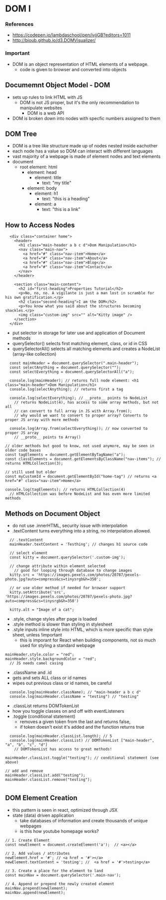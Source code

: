 # DOM I

### References

- https://codepen.io/lambdaschool/pen/jvjjGB?editors=1011
- http://bioub.github.io/d3.DOMVisualizer/

### Important

- DOM is an object representation of HTML elements of a webpage.
  - code is given to browser and converted into objects

## Documemnt Object Model - DOM

- sets up rules to link HTML with JS
  - DOM is not JS proper, but it's the only recommendation to manipulate websites
    - DOM is a web API
- DOM is broken down into nodes with specfic numbers assigned to them

## DOM Tree

- DOM is a tree like structure made up of nodes nested inside eachother
- each node has a value so DOM can interact with different languages
- vast majority of a webpage is made of element nodes and text elements
- document
  - root element: html
    - element: head
      - element: title
        - text: "my title"
    - element: body
      - element: h1
        - text: "this is a heading"
      - element: a
        - text: "this is a link"

## How to Access Nodes

```
  <div class="container home">
    <header>
      <h1 class="main-header a b c d">Dom Manipulation</h1>
      <nav class="main-nav">
        <a href="#" class="nav-item">Home</a>
        <a href="#" class="nav-item">About</a>
        <a href="#" class="nav-item">Blog</a>
        <a href="#" class="nav-item">Contact</a>
      </nav>
    </header>

    <section class="main-content">
      <h2 id="first-heading">Properties Tutorial</h2>
      <p>No, no, no. A vigilante is just a man lost in scramble for his own gratification.</p>
      <h2 class="second-heading">I am the DOM</h2>
      <p>You know what you said about the structures becoming shackles.</p>
      <img class="custom-img" src="" alt="Kitty image" />
    </section>
  </div>

```

- put selector in storage for later use and application of Document methods
- querySelector() selects first matching element, class, or id in CSS
- querySelectorAll() selects all matching elements and creates a NodeList (array-like collection)

```
  const mainHeader = document.querySelector(".main-header");
  const selectAnything = document.querySelector("");
  const selectEverything = document.querySelectorAll("a");

  console.log(mainHeader); // returns full node element: <h1 class="main-header">Dom Manipulation</h1>
  console.log(selectAnything); // returns first a tag

  console.log(selectEverything); // __proto__ points to NodeList
    // returns NodeList(4), has access to some array methods, but not all
    // can convert to full array in JS with Array.from();
    // why would we want to convert to proper array? Converts to proper JS array with more methods

  console.log(Array.from(selectEverything)); // now converted to proper JS array
    // __proto__ points to Array()

```

```
// older methods but good to know, not used anymore, may be seen in older code bases
const tagElements = document.getElementByTagName("a");
const classElements = document.getElementsByClassName("nav-items"); // returns HTMLCollection(3);

// still used but older
const myCustomId = document.getElementById("home-tag") // returns <a href="#" class="nav-item">Home</a>

console.log(tagElements); // returns HTMLCollection(4)
  // HTMLCollection was before NodeList and has even more limited methods
```

## Methods on Document Object

- do not use .innerHTML, security issue with interpolation
- .textContent turns everything into a string, no interpolation allowed.

```
  // .textContent
  mainHeader.textContent = 'Testhing'; // changes h1 source code

  // select element
  const kitty = document.querySelector('.custom-img');

  // change attribute within element selected
    // good for looping through database to change images
  kitty.src = 'https://images.pexels.com/photos/20787/pexels-photo.jpg?auto=compress&cs=tinysrgb&h=350';

  // or use older method if needed for browser support
  kitty.setAttribute('src', 'https://images.pexels.com/photos/20787/pexels-photo.jpg?auto=compress&cs=tinysrgb&h=350')

  kitty.alt = "Image of a cat";
```

- .style, change styles after page is loaded
- .style method is slower than styling in stylesheet
- .style inputs inline style into HTML, which is more specific than style sheet, unless !important
  - this is imporant for React when building components, not so much used for styling a standard webpage

```
mainHeader.style.color = "red";
mainHeader.style.backgroundColor = "red";
  // JS needs camel casing
```

- .className and .id
- gets and sets ALL class or id names
- wipes out previous class or id names, be careful

```
  console.log(mainHeader.className); // "main-header a b c d"
  console.log(mainHeader.className = "testing") // "testing"
```

- .classList returns DOMTokenList
- how you toggle classes on and off with eventListeners
- .toggle (conditional statement)
  - removes a given token from the last and returns false,
  - if token doesn't exist it's added and the function returns true

```
  console.log(mainHeader.classList.length); // 5
  console.log(mainHeader.classList) // DOMTokenList ["main-header", "a", "b", "c", "d"]
    // DOMTokenList has access to great methods!

mainHeader.classList.toggle("testing"); // conditional statement (see above)

// add and remove
mainHeader.classList.add("testing");
mainHeader.classList.remove("testing");

```

#

## DOM Element Creation

- this pattern is seen in react, optimized through JSX
- state (data) driven application
  - take databases of information and create thousands of unique webpages
  - is this how youtube homepage works?

```
// 1. Create Element
const newElement = document.createElement('a');  // <a></a>

// 2. Add values / attributes
newElement.href = '#'; // <a href = '#'></a>
newElement.textContent = 'testing'; //  <a href = '#'>testing</a>

// 3. Create a place for the element to land
const mainNav = document.querySelector('.main-nav');

// 4. Append or prepend the newly created element
mainNav.prepend(newElement);
mainNav.append(newElement);
```
